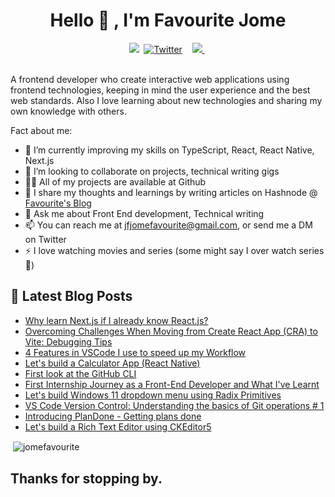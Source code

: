 
<h1 align="center"> Hello 👋 , I'm Favourite Jome</h1>

<div align="center" dir="auto">
<a href="https://favouritejome.site/" rel="nofollow"><img src="https://img.shields.io/badge/website-000000?style=for-the-badge&logo=About.me&logoColor=white" data-canonical-src="https://img.shields.io/badge/-PORTFOLIO-%23ff69b4&amp;?style=for-the-badge&amp;?color=ff69b4 alt=" style="max-width: 100%;"></a>&nbsp;
<a href="https://twitter.com/favouritejome1" rel="nofollow"><img src="https://img.shields.io/badge/X-000000?style=for-the-badge&logo=x&logoColor=white" alt="Twitter" data-canonical-src="https://img.shields.io/badge/Twitter-1DA1F2?style=for-the-badge&amp;logo=twitter&amp;logoColor=white" style="max-width: 100%;"></a>&nbsp;
<a href="https://blog.favouritejome.dev" rel="nofollow"><img src="https://img.shields.io/badge/Hashnode-2962FF?style=for-the-badge&amp;logo=hashnode&amp;logoColor=white" data-canonical-src="" alt="" style="max-width: 100%;"></a>&nbsp;
<a href="https://www.linkedin.com/in/favourite-jome-677766184/" rel="nofollow">
<img src="https://img.shields.io/badge/LinkedIn-blue?style=for-the-badge&logo=linkedin&labelColor=blue" style="max-width: 100%;">
</a>&nbsp;
</div>

<br> 

<!-- ![gif](https://jomefavourite.github.io/Images/gif.gif) -->

A frontend developer who create interactive web applications using frontend technologies, keeping in mind the user experience and the best web standards.
Also I love learning about new technologies and sharing my own knowledge with others.

Fact about me:

- 🌱 I’m currently improving my skills on TypeScript, React, React Native, Next.js
- 👯 I’m looking to collaborate on projects, technical writing gigs
- 👨‍💻 All of my projects are available at Github
- 📝 I share my thoughts and learnings by writing articles on Hashnode @ [Favourite's Blog](https://favouritejome.hashnode.dev/)
- 💬 Ask me about Front End development, Technical writing
- 📫 You can reach me at <a href="mailto:jfjomefavourite@gmail.com">jfjomefavourite@gmail.com</a>, or send me a DM on Twitter
- ⚡ I love watching movies and series (some might say I over watch series 😬)

## 📖 Latest Blog Posts

<!-- HASHNODE_BLOG:START -->
- [Why learn Next.js if I already know React.js?](favouritejome.hashnode.dev/why-learn-nextjs-if-i-already-know-reactjs)
- [Overcoming Challenges When Moving from Create React App (CRA) to Vite: Debugging Tips](favouritejome.hashnode.dev/overcoming-challenges-when-moving-from-create-react-app-cra-to-vite-debugging-tips)
- [4 Features in VSCode I use to speed up my Workflow](favouritejome.hashnode.dev/4-features-in-vscode-i-use-to-speed-up-my-workflow)
- [Let's build a Calculator App (React Native)](favouritejome.hashnode.dev/lets-build-a-calculator-app-react-native)
- [First look at the GitHub CLI](favouritejome.hashnode.dev/first-look-at-the-github-cli)
- [First Internship Journey as a Front-End Developer and What I've Learnt](favouritejome.hashnode.dev/first-internship-journey-as-a-front-end-developer-and-what-ive-learnt)
- [Let's build Windows 11 dropdown menu using Radix Primitives](favouritejome.hashnode.dev/lets-build-windows-11-dropdown-menu-using-radix-primitives)
- [VS Code Version Control: Understanding the basics of  Git operations # 1](favouritejome.hashnode.dev/vs-code-version-control-understanding-the-basics-of-git-operations-1)
- [Introducing PlanDone - Getting plans done](favouritejome.hashnode.dev/introducing-plandone-getting-plans-done)
- [Let's build a Rich Text Editor using CKEditor5](favouritejome.hashnode.dev/lets-build-a-rich-text-editor-using-ckeditor5)
<!-- HASHNODE_BLOG:END -->

<p>&nbsp;<img align="center" src="https://github-readme-stats.vercel.app/api?username=jomefavourite&show_icons=true" alt="jomefavourite" /></p>

## Thanks for stopping by.

<!--
- 👯 I’m looking to collaborate on ...
- 🤔 I’m looking for help with ...
- 💬 Ask me about ...
- 📫 How to reach me: ...
- 😄 Pronouns: ...
- ⚡ Fun fact: ...
-->
